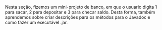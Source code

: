 Nesta seção, fizemos um mini-projeto de banco, em que o usuario digita 1 para sacar, 2 para depositar e 3 para checar saldo.
Desta forma, também aprendemos sobre criar descrições para os métodos para o Javadoc e como fazer um executável .jar.

